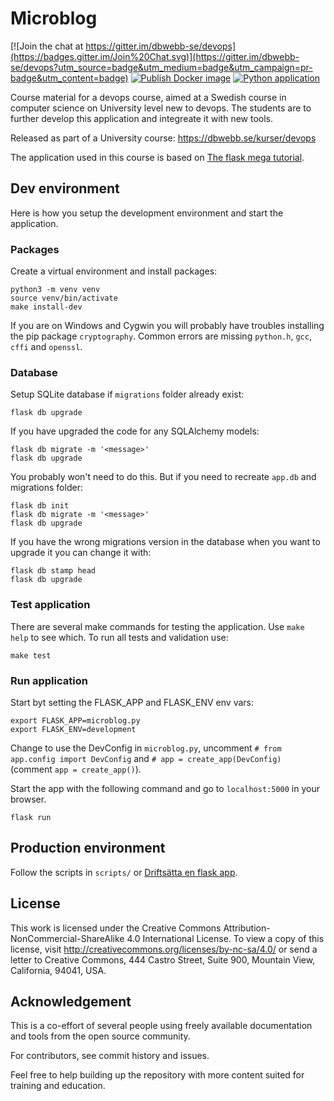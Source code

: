 # Microblog

[![Join the chat at https://gitter.im/dbwebb-se/devops](https://badges.gitter.im/Join%20Chat.svg)](https://gitter.im/dbwebb-se/devops?utm_source=badge&utm_medium=badge&utm_campaign=pr-badge&utm_content=badge)
[![Publish Docker image](https://github.com/Afshiiin/microblog/actions/workflows/docker-image.yml/badge.svg)](https://github.com/Afshiiin/microblog/actions/workflows/docker-image.yml)
[![Python application](https://github.com/Afshiiin/microblog/actions/workflows/python-app.yml/badge.svg)](https://github.com/Afshiiin/microblog/actions/workflows/python-app.yml)

Course material for a devops course, aimed at a Swedish course in computer science on University level new to devops. The students are to further develop this application and integreate it with new tools.

Released as part of a University course: https://dbwebb.se/kurser/devops

The application used in this course is based on [The flask mega tutorial](https://blog.miguelgrinberg.com/post/the-flask-mega-tutorial-part-i-hello-world).

## Dev environment

Here is how you setup the development environment and start the application.

### Packages

Create a virtual environment and install packages:

```
python3 -m venv venv
source venv/bin/activate
make install-dev
```

If you are on Windows and Cygwin you will probably have troubles installing the pip package `cryptography`. Common errors are missing `python.h`, `gcc`, `cffi` and `openssl`.

### Database

Setup SQLite database if `migrations` folder already exist:

```
flask db upgrade
```

If you have upgraded the code for any SQLAlchemy models:

```
flask db migrate -m '<message>'
flask db upgrade
```

You probably won't need to do this. But if you need to recreate `app.db` and migrations folder:

```
flask db init
flask db migrate -m '<message>'
flask db upgrade
```

If you have the wrong migrations version in the database when you want to upgrade it you can change it with:

```
flask db stamp head
flask db upgrade
```

### Test application

There are several make commands for testing the application. Use `make help` to see which. To run all tests and validation use:

```
make test
```

### Run application

Start byt setting the FLASK_APP and FLASK_ENV env vars:

```
export FLASK_APP=microblog.py
export FLASK_ENV=development
```

Change to use the DevConfig in `microblog.py`, uncomment `# from app.config import DevConfig` and `# app = create_app(DevConfig)` (comment `app = create_app()`).

Start the app with the following command and go to `localhost:5000` in your browser.

```
flask run
```

## Production environment

Follow the scripts in `scripts/` or [Driftsätta en flask app](https://dbwebb.se/kunskap/driftsatta-en-flask-app).

## License

This work is licensed under the Creative Commons Attribution-NonCommercial-ShareAlike 4.0 International License. To view a copy of this license, visit http://creativecommons.org/licenses/by-nc-sa/4.0/ or send a letter to Creative Commons, 444 Castro Street, Suite 900, Mountain View, California, 94041, USA.

## Acknowledgement

This is a co-effort of several people using freely available documentation and tools from the open source community.

For contributors, see commit history and issues.

Feel free to help building up the repository with more content suited for training and education.
